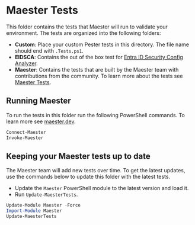 # Maester Tests

This folder contains the tests that Maester will run to validate your environment. The tests are organized into the following folders:

- **Custom**: Place your custom Pester tests in this directory. The file name should end with `.Tests.ps1`.
- **EIDSCA**: Contains the out of the box test for [Entra ID Security Config Analyzer](https://maester.dev/docs/tests/eidsca/).
- **Maester**: Contains the tests that are built by the Maester team with contributions from the community. To learn more about the tests see [Maester Tests](https://maester.dev/docs/tests/maester).

## Running Maester

To run the tests in this folder run the following PowerShell commands. To learn more see [maester.dev](https://maester.dev).

```powershell
Connect-Maester
Invoke-Maester
```

## Keeping your Maester tests up to date

The Maester team will add new tests over time. To get the latest updates, use the commands below to update this folder with the latest tests.

- Update the `Maester` PowerShell module to the latest version and load it.
- Run `Update-MaesterTests`.

```powershell
Update-Module Maester -Force
Import-Module Maester
Update-MaesterTests
```
